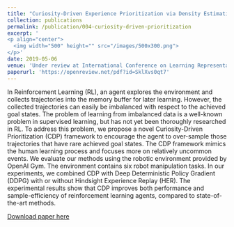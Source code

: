 ```yaml
---
title: "Curiosity-Driven Experience Prioritization via Density Estimation"
collection: publications
permalink: /publication/004-curiosity-driven-prioritization
excerpt: '
<p align="center">
  <img width="500" height="" src="/images/500x300.png">
</p>'
date: 2019-05-06
venue: 'Under review at International Conference on Learning Representations (ICLR)'
paperurl: 'https://openreview.net/pdf?id=SklXvs0qt7'
---
```

In Reinforcement Learning (RL), an agent explores the environment and collects trajectories into the memory buffer for later learning. However, the collected trajectories can easily be imbalanced with respect to the achieved goal states. The problem of learning from imbalanced data is a well-known problem in supervised learning, but has not yet been thoroughly researched in RL. To address this problem, we propose a novel Curiosity-Driven Prioritization (CDP) framework to encourage the agent to over-sample those trajectories that have rare achieved goal states. The CDP framework mimics the human learning process and focuses more on relatively uncommon events. We evaluate our methods using the robotic environment provided by OpenAI Gym. The environment contains six robot manipulation tasks. In our experiments, we combined CDP with Deep Deterministic Policy Gradient (DDPG) with or without Hindsight Experience Replay (HER). The experimental results show that CDP improves both performance and sample-efficiency of reinforcement learning agents, compared to state-of-the-art methods.

[Download paper here](https://openreview.net/pdf?id=SklXvs0qt7)
